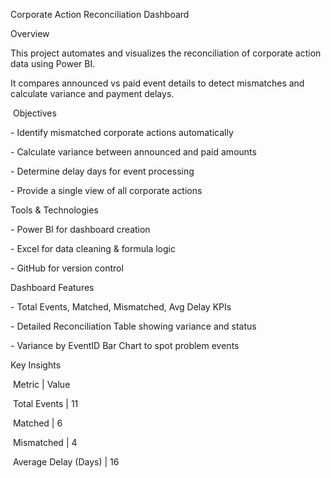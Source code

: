 Corporate Action Reconciliation Dashboard



Overview

This project automates and visualizes the reconciliation of corporate action data using Power BI.  

It compares announced vs paid event details to detect mismatches and calculate variance and payment delays.





&nbsp;Objectives

\- Identify mismatched corporate actions automatically  

\- Calculate variance between announced and paid amounts  

\- Determine delay days for event processing  

\- Provide a single view of all corporate actions  





Tools \& Technologies

\- Power BI for dashboard creation  

\- Excel for data cleaning \& formula logic  

\- GitHub for version control  







Dashboard Features

\- Total Events, Matched, Mismatched, Avg Delay KPIs

\- Detailed Reconciliation Table showing variance and status  

\- Variance by EventID Bar Chart to spot problem events  







Key Insights

&nbsp;Metric               | Value 



&nbsp;Total Events         | 11 

&nbsp;Matched              | 6 

&nbsp;Mismatched           | 4 

&nbsp;Average Delay (Days) | 16 









